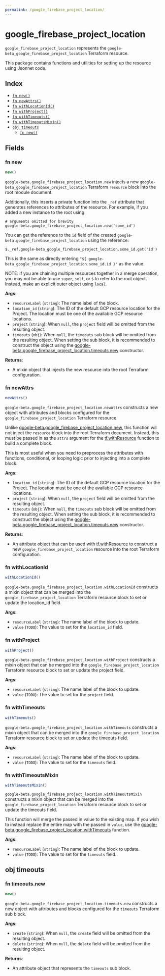 ```yaml
---
permalink: /google_firebase_project_location/
---
```


# google_firebase_project_location

`google_firebase_project_location` represents the `google-beta_google_firebase_project_location` Terraform resource.



This package contains functions and utilities for setting up the resource using Jsonnet code.


## Index

* [`fn new()`](#fn-new)
* [`fn newAttrs()`](#fn-newattrs)
* [`fn withLocationId()`](#fn-withlocationid)
* [`fn withProject()`](#fn-withproject)
* [`fn withTimeouts()`](#fn-withtimeouts)
* [`fn withTimeoutsMixin()`](#fn-withtimeoutsmixin)
* [`obj timeouts`](#obj-timeouts)
  * [`fn new()`](#fn-timeoutsnew)

## Fields

### fn new

```ts
new()
```


`google-beta.google_firebase_project_location.new` injects a new `google-beta_google_firebase_project_location` Terraform `resource`
block into the root module document.

Additionally, this inserts a private function into the `_ref` attribute that generates references to attributes of the
resource. For example, if you added a new instance to the root using:

    # arguments omitted for brevity
    google-beta.google_firebase_project_location.new('some_id')

You can get the reference to the `id` field of the created `google-beta.google_firebase_project_location` using the reference:

    $._ref.google-beta_google_firebase_project_location.some_id.get('id')

This is the same as directly entering `"${ google-beta_google_firebase_project_location.some_id.id }"` as the value.

NOTE: if you are chaining multiple resources together in a merge operation, you may not be able to use `super`, `self`,
or `$` to refer to the root object. Instead, make an explicit outer object using `local`.

**Args**:
  - `resourceLabel` (`string`): The name label of the block.
  - `location_id` (`string`): The ID of the default GCP resource location for the Project. The location must be one of the available GCP
resource locations.
  - `project` (`string`):  When `null`, the `project` field will be omitted from the resulting object.
  - `timeouts` (`obj`):  When `null`, the `timeouts` sub block will be omitted from the resulting object. When setting the sub block, it is recommended to construct the object using the [google-beta.google_firebase_project_location.timeouts.new](#fn-googlefirebaseprojectlocationtimeoutsnew) constructor.

**Returns**:
- A mixin object that injects the new resource into the root Terraform configuration.


### fn newAttrs

```ts
newAttrs()
```


`google-beta.google_firebase_project_location.newAttrs` constructs a new object with attributes and blocks configured for the `google_firebase_project_location`
Terraform resource.

Unlike [google-beta.google_firebase_project_location.new](#fn-googlefirebaseprojectlocationnew), this function will not inject the `resource`
block into the root Terraform document. Instead, this must be passed in as the `attrs` argument for the
[tf.withResource](https://github.com/tf-libsonnet/core/tree/main/docs#fn-withresource) function to build a complete block.

This is most useful when you need to preprocess the attributes with functions, conditional, or looping logic prior to
injecting into a complete block.

**Args**:
  - `location_id` (`string`): The ID of the default GCP resource location for the Project. The location must be one of the available GCP
resource locations.
  - `project` (`string`):  When `null`, the `project` field will be omitted from the resulting object.
  - `timeouts` (`obj`):  When `null`, the `timeouts` sub block will be omitted from the resulting object. When setting the sub block, it is recommended to construct the object using the [google-beta.google_firebase_project_location.timeouts.new](#fn-googlefirebaseprojectlocationtimeoutsnew) constructor.

**Returns**:
  - An attribute object that can be used with [tf.withResource](https://github.com/tf-libsonnet/core/tree/main/docs#fn-withresource) to construct a new `google_firebase_project_location` resource into the root Terraform configuration.


### fn withLocationId

```ts
withLocationId()
```

`google-beta.google_firebase_project_location.withLocationId` constructs a mixin object that can be merged into the `google_firebase_project_location`
Terraform resource block to set or update the location_id field.



**Args**:
  - `resourceLabel` (`string`): The name label of the block to update.
  - `value` (`TODO`): The value to set for the `location_id` field.


### fn withProject

```ts
withProject()
```

`google-beta.google_firebase_project_location.withProject` constructs a mixin object that can be merged into the `google_firebase_project_location`
Terraform resource block to set or update the project field.



**Args**:
  - `resourceLabel` (`string`): The name label of the block to update.
  - `value` (`TODO`): The value to set for the `project` field.


### fn withTimeouts

```ts
withTimeouts()
```

`google-beta.google_firebase_project_location.withTimeouts` constructs a mixin object that can be merged into the `google_firebase_project_location`
Terraform resource block to set or update the timeouts field.



**Args**:
  - `resourceLabel` (`string`): The name label of the block to update.
  - `value` (`TODO`): The value to set for the `timeouts` field.


### fn withTimeoutsMixin

```ts
withTimeoutsMixin()
```

`google-beta.google_firebase_project_location.withTimeoutsMixin` constructs a mixin object that can be merged into the `google_firebase_project_location`
Terraform resource block to set or update the timeouts field.

This function will merge the passed in value to the existing map. If you wish
to instead replace the entire map with the passed in `value`, use the [google-beta.google_firebase_project_location.withTimeouts](TODO)
function.


**Args**:
  - `resourceLabel` (`string`): The name label of the block to update.
  - `value` (`TODO`): The value to set for the `timeouts` field.


## obj timeouts



### fn timeouts.new

```ts
new()
```


`google-beta.google_firebase_project_location.timeouts.new` constructs a new object with attributes and blocks configured for the `timeouts`
Terraform sub block.



**Args**:
  - `create` (`string`):  When `null`, the `create` field will be omitted from the resulting object.
  - `delete` (`string`):  When `null`, the `delete` field will be omitted from the resulting object.

**Returns**:
  - An attribute object that represents the `timeouts` sub block.

